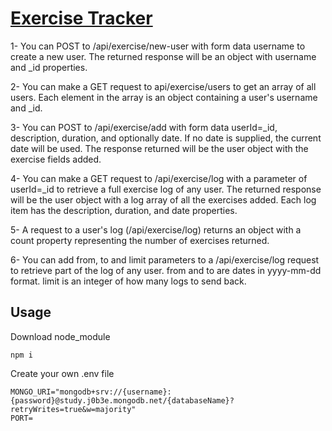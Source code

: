 # [Exercise Tracker](https://www.freecodecamp.org/learn/apis-and-microservices/apis-and-microservices-projects/exercise-tracker)

1- You can POST to /api/exercise/new-user with form data username to create a new user. The returned response will be an object with username and _id properties.

2- You can make a GET request to api/exercise/users to get an array of all users. Each element in the array is an object containing a user's username and _id.

3- You can POST to /api/exercise/add with form data userId=_id, description, duration, and optionally date. If no date is supplied, the current date will be used. The response returned will be the user object with the exercise fields added.

4- You can make a GET request to /api/exercise/log with a parameter of userId=_id to retrieve a full exercise log of any user. The returned response will be the user object with a log array of all the exercises added. Each log item has the description, duration, and date properties.

5- A request to a user's log (/api/exercise/log) returns an object with a count property representing the number of exercises returned.

6- You can add from, to and limit parameters to a /api/exercise/log request to retrieve part of the log of any user. from and to are dates in yyyy-mm-dd format. limit is an integer of how many logs to send back.

## Usage

Download node_module

```
npm i

```
Create your own .env file

```
MONGO_URI="mongodb+srv://{username}:{password}@study.j0b3e.mongodb.net/{databaseName}?retryWrites=true&w=majority"
PORT=
```

